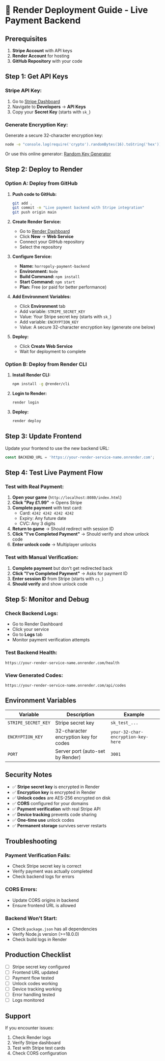 # 🚀 Render Deployment Guide - Live Payment Backend

## **Prerequisites**

1. **Stripe Account** with API keys
2. **Render Account** for hosting
3. **GitHub Repository** with your code

## **Step 1: Get API Keys**

### **Stripe API Key:**
1. Go to [Stripe Dashboard](https://dashboard.stripe.com/)
2. Navigate to **Developers** → **API Keys**
3. Copy your **Secret Key** (starts with `sk_`)

### **Generate Encryption Key:**
Generate a secure 32-character encryption key:
```bash
node -e "console.log(require('crypto').randomBytes(16).toString('hex'))"
```
Or use this online generator: [Random Key Generator](https://www.random.org/strings/?num=1&len=32&digits=on&upperalpha=on&loweralpha=off&unique=on&format=plain&rnd=new)

## **Step 2: Deploy to Render**

### **Option A: Deploy from GitHub**

1. **Push code to GitHub:**
   ```bash
   git add .
   git commit -m "Live payment backend with Stripe integration"
   git push origin main
   ```

2. **Create Render Service:**
   - Go to [Render Dashboard](https://dashboard.render.com/)
   - Click **New** → **Web Service**
   - Connect your GitHub repository
   - Select the repository

3. **Configure Service:**
   - **Name:** `horropoly-payment-backend`
   - **Environment:** `Node`
   - **Build Command:** `npm install`
   - **Start Command:** `npm start`
   - **Plan:** Free (or paid for better performance)

4. **Add Environment Variables:**
   - Click **Environment** tab
   - Add variable: `STRIPE_SECRET_KEY`
   - Value: Your Stripe secret key (starts with `sk_`)
   - Add variable: `ENCRYPTION_KEY`
   - Value: A secure 32-character encryption key (generate one below)

5. **Deploy:**
   - Click **Create Web Service**
   - Wait for deployment to complete

### **Option B: Deploy from Render CLI**

1. **Install Render CLI:**
   ```bash
   npm install -g @render/cli
   ```

2. **Login to Render:**
   ```bash
   render login
   ```

3. **Deploy:**
   ```bash
   render deploy
   ```

## **Step 3: Update Frontend**

Update your frontend to use the new backend URL:

```javascript
const BACKEND_URL = 'https://your-render-service-name.onrender.com';
```

## **Step 4: Test Live Payment Flow**

### **Test with Real Payment:**

1. **Open your game** (`http://localhost:8080/index.html`)
2. **Click "Pay £1.99"** → Opens Stripe
3. **Complete payment** with test card:
   - Card: `4242 4242 4242 4242`
   - Expiry: Any future date
   - CVC: Any 3 digits
4. **Return to game** → Should redirect with session ID
5. **Click "I've Completed Payment"** → Should verify and show unlock code
6. **Enter unlock code** → Multiplayer unlocks

### **Test with Manual Verification:**

1. **Complete payment** but don't get redirected back
2. **Click "I've Completed Payment"** → Asks for payment ID
3. **Enter session ID** from Stripe (starts with `cs_`)
4. **Should verify** and show unlock code

## **Step 5: Monitor and Debug**

### **Check Backend Logs:**
- Go to Render Dashboard
- Click your service
- Go to **Logs** tab
- Monitor payment verification attempts

### **Test Backend Health:**
```
https://your-render-service-name.onrender.com/health
```

### **View Generated Codes:**
```
https://your-render-service-name.onrender.com/api/codes
```

## **Environment Variables**

| Variable | Description | Example |
|----------|-------------|---------|
| `STRIPE_SECRET_KEY` | Stripe secret key | `sk_test_...` |
| `ENCRYPTION_KEY` | 32-character encryption key for codes | `your-32-char-encryption-key-here` |
| `PORT` | Server port (auto-set by Render) | `3001` |

## **Security Notes**

- ✅ **Stripe secret key** is encrypted in Render
- ✅ **Encryption key** is encrypted in Render
- ✅ **Unlock codes** are AES-256 encrypted on disk
- ✅ **CORS** configured for your domains
- ✅ **Payment verification** with real Stripe API
- ✅ **Device tracking** prevents code sharing
- ✅ **One-time use** unlock codes
- ✅ **Permanent storage** survives server restarts

## **Troubleshooting**

### **Payment Verification Fails:**
- Check Stripe secret key is correct
- Verify payment was actually completed
- Check backend logs for errors

### **CORS Errors:**
- Update CORS origins in backend
- Ensure frontend URL is allowed

### **Backend Won't Start:**
- Check `package.json` has all dependencies
- Verify Node.js version (>=18.0.0)
- Check build logs in Render

## **Production Checklist**

- [ ] Stripe secret key configured
- [ ] Frontend URL updated
- [ ] Payment flow tested
- [ ] Unlock codes working
- [ ] Device tracking working
- [ ] Error handling tested
- [ ] Logs monitored

## **Support**

If you encounter issues:
1. Check Render logs
2. Verify Stripe dashboard
3. Test with Stripe test cards
4. Check CORS configuration 